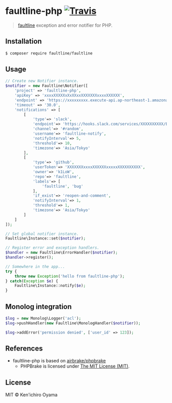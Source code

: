# faultline-php [![Travis](https://img.shields.io/travis/faultline/faultline-php.svg)](https://travis-ci.org/faultline/faultline-php)

> [faultline](https://github.com/faultline/faultline) exception and error notifier for PHP.

## Installation

```sh
$ composer require faultline/faultline
```

## Usage

```php
// Create new Notifier instance.
$notifier = new Faultline\Notifier([
    'project' => 'faultline-php',
    'apiKey' => 'xxxxXXXXXxXxXXxxXXXXXXXxxxxXXXXXX',
    'endpoint' => 'https://xxxxxxxxx.execute-api.ap-northeast-1.amazonaws.com/v0',
    'timeout' => '30.0',
    'notifications' => [
        [
            'type'=> 'slack',
            'endpoint'=> 'https://hooks.slack.com/services/XXXXXXXXXX/B2RAD9423/WC2uTs3MyGldZvieAtAA7gQq',
            'channel'=> '#random',
            'username'=> 'faultline-notify',
            'notifyInterval'=> 5,
            'threshold'=> 10,
            'timezone'=> 'Asia/Tokyo'
        ],
        [
            'type'=> 'github',
            'userToken'=> 'XXXXXXXxxxxXXXXXXxxxxxXXXXXXXXXX',
            'owner'=> 'k1LoW',
            'repo'=> 'faultline',
            'labels'=> [
                'faultline', 'bug'
            ],
            'if_exist'=> 'reopen-and-comment',
            'notifyInterval'=> 1,
            'threshold'=> 1,
            'timezone'=> 'Asia/Tokyo'
        ]
    ]
]);

// Set global notifier instance.
Faultline\Instance::set($notifier);

// Register error and exception handlers.
$handler = new Faultline\ErrorHandler($notifier);
$handler->register();

// Somewhere in the app...
try {
    throw new Exception('hello from faultline-php');
} catch(Exception $e) {
    Faultline\Instance::notify($e);
}
```

## Monolog integration

```php
$log = new Monolog\Logger('acl');
$log->pushHandler(new Faultline\MonologHandler($notifier));

$log->addError('permission denied', ['user_id' => 123]);
```

## References

- faultline-php is based on [airbrake/phpbrake](https://github.com/airbrake/phpbrake)
    - PHPBrake is licensed under [The MIT License (MIT)](https://github.com/airbrake/phpbrake/LICENSE).

## License

MIT © Ken&#39;ichiro Oyama
